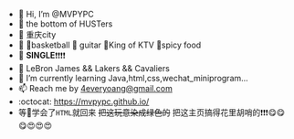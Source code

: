 - 👋 Hi, I’m @MVPYPC
- :school: the bottom of HUSTers
- :triangular_flag_on_post: 重庆city
- :gift_heart: :basketball:basketball :guitar: guitar :microphone:King of KTV :tongue:spicy food 
- :heartbeat: **SINGLE**:exclamation::exclamation::exclamation::exclamation:
- :basketball: LeBron James && Lakers && Cavaliers 
- 🌱 I’m currently learning Java,html,css,wechat_miniprogram...
- 📫 Reach me by 4everyoang@gmail.com
- :octocat: https://mvpypc.github.io/
- 等:older_man:学会了`HTML`就回来 ~~把这玩意染成绿色的~~ 把这主页搞得花里胡哨的:exclamation::exclamation::exclamation::yum::yum::yum::heart_eyes::heart_eyes::heart_eyes:
<!---
MVPYPC/MVPYPC is a ✨ special ✨ repository because its `README.md` (this file) appears on your GitHub profile.
You can click the Preview link to take a look at your changes.
--->
